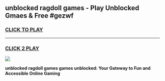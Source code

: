 
## unblocked ragdoll games - Play Unblocked Gmaes & Free #gezwf
<h3>
<a href="https://news.freeplayer.one?title=unblocked_ragdoll_games&ref=03M">CLICK TO PLAY</a></h3>
<hr>

<h3>
<a href="https://news.freeplayer.one?title=unblocked_ragdoll_games&ref=03M">CLICK 2 PLAY</a>
  
</h3>

<a href="https://news.freeplayer.one?title=unblocked_ragdoll_games&ref=03M"><img src="https://clearcache.store/games.png"></a>


**unblocked ragdoll games games unblocked: Your Gateway to Fun and Accessible Online Gaming**
